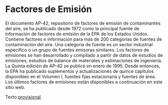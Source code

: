 # Factores de Emisión

El documento AP-42, repositorio de factores de emisión de contaminantes del aire, se ha publicado desde 1972 como la principal fuente de información de factores de emisión de la EPA de los Estados Unidos. Contiene factores e información para más de 200 categorías de fuentes de contaminación del aire. Una categoría de fuente es un sector industrial específico o un grupo de fuentes emisoras similares. Los factores de emisiones se han desarrollado y compilado a partir de datos de estudios de emisiones, estudios de balance de materiales y estimaciones de ingeniería. La Quinta edición de AP-42 se publicó en enero de 1995. Desde entonces, la EPA ha publicado suplementos y actualizaciones de quince capítulos disponibles en el Volumen I, fuentes fijas estacionaria y fuentes de área. Los últimos factores de emisiones están disponibles a continuación en este sitio web. 

Texto [provisional](https://docs.google.com/document/d/1y5ryQIosSBNKBds9_IMc1oTftl2ZABoT4DkxZCa1DGA/edit?usp=sharing).
